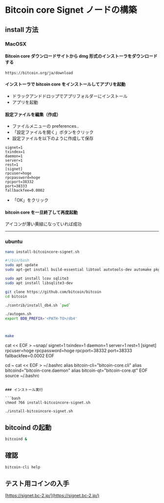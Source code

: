 # Bitcoin core Signet ノードの構築

## install 方法

### MacOSX

#### Bitcoin core ダウンロードサイトから dmg 形式のインストーラをダウンロードする

```
https://bitcoin.org/ja/download
```

#### インストーラで bitcoin core をインストールしてアプリを起動

* ドラックアンドドロップでアプリフォルダーにインストール
* アプリを起動

#### 設定ファイルを編集（作成）

* ファイルメニューの preferences.. 
* 「設定ファイルを開く」ボタンをクリック
* 設定ファイルを以下のように作成して保存

```
signet=1
txindex=1
daemon=1
server=1
rest=1
[signet]
rpcuser=hoge
rpcpassword=hoge
rpcport=38332
port=38333
fallbackfee=0.0002
```

* 「OK」をクリック

#### bitcoin core を一旦終了して再度起動

アイコンが薄い黄緑になっていれば成功




----

### ubuntu 

```bash
nano install-bitcoincore-signet.sh
```

```bash
#!/bin/bash
sudo apt update
sudo apt-get install build-essential libtool autotools-dev automake pkg-config bsdmainutils python3 libssl-dev libevent-dev libboost-system-dev libboost-filesystem-dev libboost-chrono-dev libboost-test-dev libboost-thread-dev libminiupnpc-dev libzmq3-dev libqt5gui5 libqt5core5a libqt5dbus5 qttools5-dev qttools5-dev-tools libprotobuf-dev protobuf-compiler git ccache

sudo apt install lcov sqlite3
sudo apt install libsqlite3-dev

git clone https://github.com/bitcoin/bitcoin
cd bitcoin

./contrib/install_db4.sh `pwd`

./autogen.sh
export BDB_PREFIX='<PATH-TO>/db4'



make 
```

cat << EOF > ~snap/
signet=1
txindex=1
daemon=1
server=1
rest=1
[signet]
rpcuser=hoge
rpcpassword=hoge
rpcport=38332
port=38333
fallbackfee=0.0002
EOF

cd ~
cat << EOF > ~/.bashrc
alias bitcoin-cli="bitcoin-core.cli"
alias bitcoind="bitcoin-core.daemon"
alias bitcoin-qt="bitcoin-core.qt"
EOF
source ~/.bashrc
```

### インストール実行

```bash
chmod 766 install-bitcoincore-signet.sh

./install-bitcoincore-signet.sh
```


## bitcoind の起動



```bash
bitcoind &
```


## 確認

```bash
bitcoin-cli help
```

## テスト用コインの入手

[https://signet.bc-2.jp/](https://signet.bc-2.jp/)



